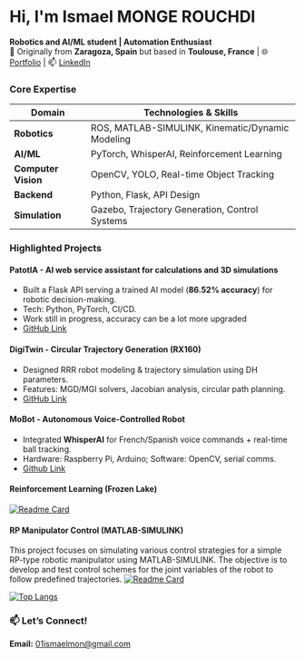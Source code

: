 # Hi, I'm Ismael MONGE ROUCHDI 
**Robotics and AI/ML student | Automation Enthusiast**  
📍 Originally from **Zaragoza, Spain** but based in **Toulouse, France** | 🌐 [Portfolio](https://imonge.es) | 📫 [LinkedIn](https://www.linkedin.com/in/ismael-monge-rouchdi-aba771316/)  

### **Core Expertise**  
| **Domain**       | **Technologies & Skills**                          |  
|------------------|--------------------------------------------------|  
| **Robotics**     | ROS, MATLAB-SIMULINK, Kinematic/Dynamic Modeling |  
| **AI/ML**        | PyTorch, WhisperAI, Reinforcement Learning       |  
| **Computer Vision** | OpenCV, YOLO, Real-time Object Tracking       |  
| **Backend**      | Python, Flask, API Design                        |  
| **Simulation**   | Gazebo, Trajectory Generation, Control Systems   |  

### **Highlighted Projects**  
#### **PatotIA - AI web service assistant for calculations and 3D simulations**  
- Built a Flask API serving a trained AI model (**86.52% accuracy**) for robotic decision-making.  
- Tech: Python, PyTorch, CI/CD.
- Work still in progress, accuracy can be a lot more upgraded 
- [GitHub Link](https://github.com/IsmaTIBU/RobotAI)  

#### **DigiTwin - Circular Trajectory Generation (RX160)**  
- Designed RRR robot modeling & trajectory simulation using DH parameters.  
- Features: MGD/MGI solvers, Jacobian analysis, circular path planning.  
- [GitHub Link](https://github.com/IsmaTIBU/DigiTwin)  

#### **MoBot - Autonomous Voice-Controlled Robot**  
- Integrated **WhisperAI** for French/Spanish voice commands + real-time ball tracking.  
- Hardware: Raspberry Pi, Arduino; Software: OpenCV, serial comms.  
- [Github Link](https://github.com/IsmaTIBU/Mobot)

#### **Reinforcement Learning (Frozen Lake)** 
[![Readme Card](https://github-readme-stats.vercel.app/api/pin/?username=IsmaTIBU&repo=Reinforcement-Learning)](https://github.com/IsmaTIBU/Reinforcement-Learning)

#### **RP Manipulator Control (MATLAB-SIMULINK)**  
This project focuses on simulating various control strategies for a simple RP-type robotic manipulator using MATLAB-SIMULINK. The objective is to develop and test control schemes for the joint variables of the robot to follow predefined trajectories.
[![Readme Card](https://github-readme-stats.vercel.app/api/pin/?username=IsmaTIBU&repo=Rob_Command)](https://github.com/IsmaTIBU/Rob_Command)

[![Top Langs](https://github-readme-stats.vercel.app/api/top-langs/?username=IsmaTIBU&layout=compact)](https://github.com/IsmaTIBU)  

### **📫 Let’s Connect!**  
**Email:** [01ismaelmon@gmail.com](#)  
